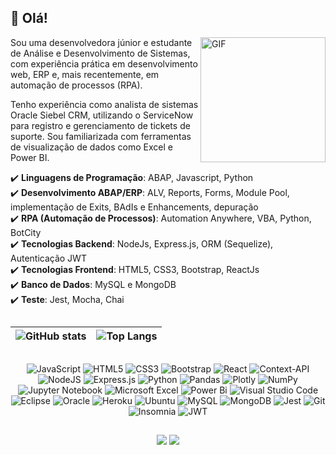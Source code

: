 ## :wave: Olá!
<img align="right" height="200" width="200" alt="GIF" src="https://octocat-generator-assets.githubusercontent.com/my-octocat-1615588100394.png" width="400px"/>

Sou uma desenvolvedora júnior e estudante de Análise e Desenvolvimento de Sistemas, com experiência prática em desenvolvimento web, ERP e, mais recentemente, em automação de processos (RPA). 

Tenho experiência como analista de sistemas Oracle Siebel CRM, utilizando o ServiceNow para registro e gerenciamento de tickets de suporte. Sou familiarizada com ferramentas de visualização de dados como Excel e Power BI.

✔️ **Linguagens de Programação**: ABAP, Javascript, Python <br>
✔️ **Desenvolvimento ABAP/ERP**: ALV, Reports, Forms, Module Pool, implementação de Exits, BAdIs e Enhancements, depuração <br>
✔️ **RPA (Automação de Processos)**: Automation Anywhere, VBA, Python, BotCity <br>
✔️ **Tecnologias Backend**: NodeJs, Express.js, ORM (Sequelize), Autenticação JWT <br>
✔️ **Tecnologias Frontend**: HTML5, CSS3, Bootstrap, ReactJs <br>
✔️ **Banco de Dados**: MySQL e MongoDB <br>
✔️ **Teste**: Jest, Mocha, Chai

##
<div align="center">
  
| ![GitHub stats](https://github-readme-stats.vercel.app/api?username=Lenakirara&layout=compact&show_icons=true&rank_icon=github&border_color=30A3DC&theme=tokyonight) | ![Top Langs](https://github-readme-stats.vercel.app/api/top-langs/?username=Lenakirara&langs_count=10&layout=compact&border_color=30A3DC&size_weight=0.5&count_weight=0.5&theme=tokyonight) |
| ------------- | ------------- |

</div>

##
<div align="center">
  
  ![JavaScript](https://img.shields.io/badge/javascript-%23323330.svg?style=for-the-badge&logo=javascript&logoColor=%23F7DF1E)
  ![HTML5](https://img.shields.io/badge/html5-%23E34F26.svg?style=for-the-badge&logo=html5&logoColor=white)
  ![CSS3](https://img.shields.io/badge/css3-%231572B6.svg?style=for-the-badge&logo=css3&logoColor=white)
  ![Bootstrap](https://img.shields.io/badge/bootstrap-%238511FA.svg?style=for-the-badge&logo=bootstrap&logoColor=white)
  ![React](https://img.shields.io/badge/react-%2320232a.svg?style=for-the-badge&logo=react&logoColor=%2361DAFB)
  ![Context-API](https://img.shields.io/badge/Context--Api-000000?style=for-the-badge&logo=react)
  ![NodeJS](https://img.shields.io/badge/node.js-6DA55F?style=for-the-badge&logo=node.js&logoColor=white)
  ![Express.js](https://img.shields.io/badge/express.js-%23404d59.svg?style=for-the-badge&logo=express&logoColor=%2361DAFB)
  ![Python](https://img.shields.io/badge/python-3670A0?style=for-the-badge&logo=python&logoColor=ffdd54)
  ![Pandas](https://img.shields.io/badge/pandas-%23150458.svg?style=for-the-badge&logo=pandas&logoColor=white)
  ![Plotly](https://img.shields.io/badge/Plotly-%233F4F75.svg?style=for-the-badge&logo=plotly&logoColor=white)
  ![NumPy](https://img.shields.io/badge/numpy-%23013243.svg?style=for-the-badge&logo=numpy&logoColor=white)
  ![Jupyter Notebook](https://img.shields.io/badge/jupyter-%23FA0F00.svg?style=for-the-badge&logo=jupyter&logoColor=white)
  ![Microsoft Excel](https://img.shields.io/badge/Microsoft_Excel-217346?style=for-the-badge&logo=microsoft-excel&logoColor=white)
  ![Power Bi](https://img.shields.io/badge/power_bi-F2C811?style=for-the-badge&logo=powerbi&logoColor=black)
  ![Visual Studio Code](https://img.shields.io/badge/Visual%20Studio%20Code-0078d7.svg?style=for-the-badge&logo=visual-studio-code&logoColor=white)
  ![Eclipse](https://img.shields.io/badge/Eclipse-FE7A16.svg?style=for-the-badge&logo=Eclipse&logoColor=white)
  ![Oracle](https://img.shields.io/badge/Oracle-F80000?style=for-the-badge&logo=oracle&logoColor=white)
  ![Heroku](https://img.shields.io/badge/heroku-%23430098.svg?style=for-the-badge&logo=heroku&logoColor=white)
  ![Ubuntu](https://img.shields.io/badge/Ubuntu-35495E?style=for-the-badge&logo=ubuntu&logoColor=2CA5E0)
  ![MySQL](https://img.shields.io/badge/MySQL-00000F?style=for-the-badge&logo=mysql&logoColor=white)
  ![MongoDB](https://img.shields.io/badge/MongoDB-%234ea94b.svg?style=for-the-badge&logo=mongodb&logoColor=white)
  ![Jest](https://img.shields.io/badge/-jest-%23C21325?style=for-the-badge&logo=jest&logoColor=white)
  ![Git](https://img.shields.io/badge/git-%23F05033.svg?style=for-the-badge&logo=git&logoColor=white)
  ![Insomnia](https://img.shields.io/badge/Insomnia-black?style=for-the-badge&logo=insomnia&logoColor=5849BE)
  ![JWT](https://img.shields.io/badge/JWT-black?style=for-the-badge&logo=JSON%20web%20tokens)

</div>

##

<div align="center">
  <a href = "mailto:glenox79@gmail.com"><img src="https://img.shields.io/badge/Gmail-D14836?style=for-the-badge&logo=gmail&logoColor=white" target="_blank"></a>
  <a href="https://www.linkedin.com/in/glatorraca/" target="_blank"><img src="https://img.shields.io/badge/-LinkedIn-%230077B5?style=for-the-badge&logo=linkedin&logoColor=white" target="_blank"></a>
</div>
